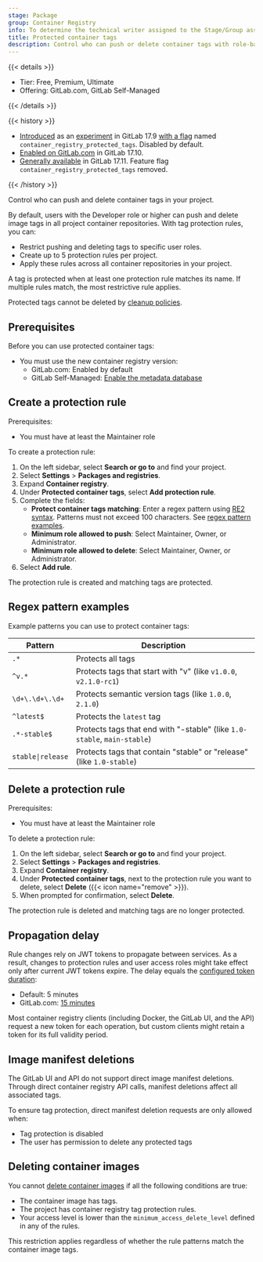 ```yaml
---
stage: Package
group: Container Registry
info: To determine the technical writer assigned to the Stage/Group associated with this page, see https://handbook.gitlab.com/handbook/product/ux/technical-writing/#assignments
title: Protected container tags
description: Control who can push or delete container tags with role-based protection rules using regex patterns.
---
```


{{< details >}}

- Tier: Free, Premium, Ultimate
- Offering: GitLab.com, GitLab Self-Managed

{{< /details >}}

{{< history >}}

- [Introduced](https://gitlab.com/gitlab-org/gitlab/-/issues/505455) as an [experiment](../../../policy/development_stages_support.md) in GitLab 17.9 [with a flag](../../../administration/feature_flags/_index.md) named `container_registry_protected_tags`. Disabled by default.
- [Enabled on GitLab.com](https://gitlab.com/gitlab-org/gitlab/-/issues/505455) in GitLab 17.10.
- [Generally available](https://gitlab.com/gitlab-org/gitlab/-/issues/524076) in GitLab 17.11. Feature flag `container_registry_protected_tags` removed.

{{< /history >}}

Control who can push and delete container tags in your project.

By default, users with the Developer role or higher can push and delete image tags in all project container repositories.
With tag protection rules, you can:

- Restrict pushing and deleting tags to specific user roles.
- Create up to 5 protection rules per project.
- Apply these rules across all container repositories in your project.

A tag is protected when at least one protection rule matches its name. If multiple rules match, the most restrictive rule applies.

Protected tags cannot be deleted by [cleanup policies](reduce_container_registry_storage.md#cleanup-policy).

## Prerequisites

Before you can use protected container tags:

- You must use the new container registry version:
  - GitLab.com: Enabled by default
  - GitLab Self-Managed: [Enable the metadata database](../../../administration/packages/container_registry_metadata_database.md)

## Create a protection rule

Prerequisites:

- You must have at least the Maintainer role

To create a protection rule:

1. On the left sidebar, select **Search or go to** and find your project.
1. Select **Settings** > **Packages and registries**.
1. Expand **Container registry**.
1. Under **Protected container tags**, select **Add protection rule**.
1. Complete the fields:
   - **Protect container tags matching**: Enter a regex pattern using [RE2 syntax](https://github.com/google/re2/wiki/Syntax). Patterns must not exceed 100 characters. See [regex pattern examples](#regex-pattern-examples).
   - **Minimum role allowed to push**: Select Maintainer, Owner, or Administrator.
   - **Minimum role allowed to delete**: Select Maintainer, Owner, or Administrator.
1. Select **Add rule**.

The protection rule is created and matching tags are protected.

## Regex pattern examples

Example patterns you can use to protect container tags:

| Pattern           | Description |
|-------------------|-------------|
| `.*`              | Protects all tags |
| `^v.*`            | Protects tags that start with "v" (like `v1.0.0`, `v2.1.0-rc1`) |
| `\d+\.\d+\.\d+`   | Protects semantic version tags (like `1.0.0`, `2.1.0`) |
| `^latest$`        | Protects the `latest` tag |
| `.*-stable$`      | Protects tags that end with "-stable" (like `1.0-stable`, `main-stable`) |
| `stable\|release` | Protects tags that contain "stable" or "release" (like `1.0-stable`) |

## Delete a protection rule

Prerequisites:

- You must have at least the Maintainer role

To delete a protection rule:

1. On the left sidebar, select **Search or go to** and find your project.
1. Select **Settings** > **Packages and registries**.
1. Expand **Container registry**.
1. Under **Protected container tags**, next to the protection rule you want to delete, select **Delete** ({{< icon name="remove" >}}).
1. When prompted for confirmation, select **Delete**.

The protection rule is deleted and matching tags are no longer protected.

## Propagation delay

Rule changes rely on JWT tokens to propagate between services. As a result, changes to protection rules and user access roles might take effect only after current JWT tokens expire. The delay equals the [configured token duration](../../../administration/packages/container_registry.md#increase-token-duration):

- Default: 5 minutes
- GitLab.com: [15 minutes](../../gitlab_com/_index.md#container-registry)

Most container registry clients (including Docker, the GitLab UI, and the API) request a new token for each operation, but custom clients might retain a token for its full validity period.

## Image manifest deletions

The GitLab UI and API do not support direct image manifest deletions.
Through direct container registry API calls, manifest deletions affect all associated tags.

To ensure tag protection, direct manifest deletion requests are only allowed when:

- Tag protection is disabled
- The user has permission to delete any protected tags

## Deleting container images

You cannot [delete container images](delete_container_registry_images.md) if all the following conditions are true:

- The container image has tags.
- The project has container registry tag protection rules.
- Your access level is lower than the `minimum_access_delete_level` defined in any of the rules.

This restriction applies regardless of whether the rule patterns match the container image tags.
